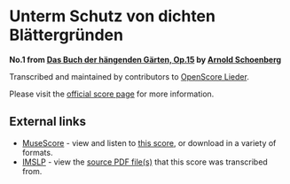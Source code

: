 # Unterm Schutz von dichten Blättergründen

__No.1 from [Das Buch der hängenden Gärten, Op.15](..) by [Arnold Schoenberg](../..)__

Transcribed and maintained by contributors to [OpenScore Lieder].

Please visit the [official score page] for more information.

[official score page]: https://musescore.com/openscore-lieder-corpus/scores/28688206
[OpenScore Lieder]: https://musescore.com/openscore-lieder-corpus

## External links

- [MuseScore] - view and listen to [this score][MuseScore], or download in a variety of formats.
- [IMSLP] - view the [source PDF file(s)][IMSLP] that this score was transcribed from.

[MuseScore]: https://musescore.com/score/28688206
[IMSLP]: https://imslp.org/wiki/Special:ReverseLookup/23662